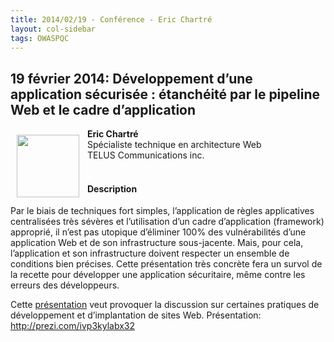 ```yaml
---
title: 2014/02/19 - Conférence - Eric Chartré
layout: col-sidebar
tags: OWASPQC
---
```


## 19 février 2014: Développement d’une application sécurisée : étanchéité par le pipeline Web et le cadre d’application

<img align="left" style="padding: 10px;" width="100px" src="../../assets/images/200px-Eric_Chartré.png.jpeg" />

**Eric Chartré**
<br>Spécialiste technique en architecture Web
<br>TELUS Communications inc.
<br><br>
#### Description

Par le biais de techniques fort simples, l’application de règles
applicatives centralisées très sévères et l’utilisation d’un cadre
d’application (framework) approprié, il n’est pas utopique d’éliminer
100% des vulnérabilités d’une application Web et de son infrastructure
sous-jacente. Mais, pour cela, l’application et son infrastructure
doivent respecter un ensemble de conditions bien précises. Cette
présentation très concrète fera un survol de la recette pour développer
une application sécuritaire, même contre les erreurs des développeurs.

Cette [présentation](http://prezi.com/ivp3kylabx32) veut provoquer la
discussion sur certaines pratiques de développement et d’implantation de
sites Web. Présentation: <http://prezi.com/ivp3kylabx32>
